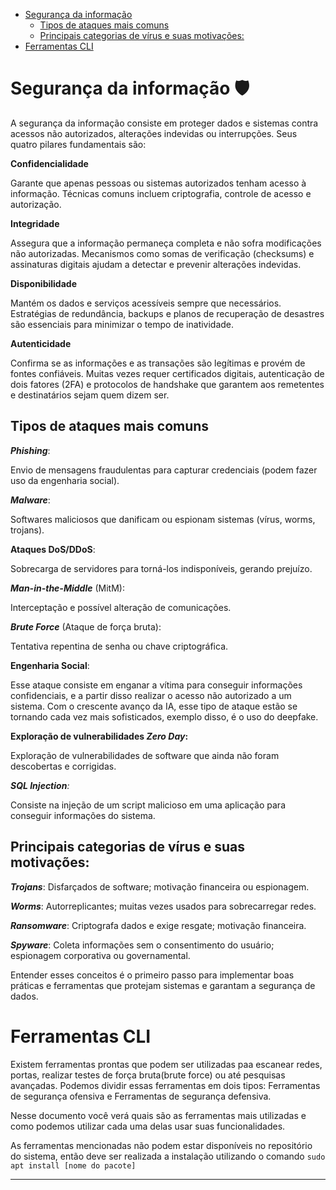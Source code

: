 - [Segurança da informação](#segurança-da-informação-️)
  - [Tipos de ataques mais comuns](#tipos-de-ataques-mais-comuns)
  - [Principais categorias de vírus e suas motivações:](#principais-categorias-de-vírus-e-suas-motivações)
- [Ferramentas CLI](#ferramentas-cli)

# Segurança da informação 🛡️

A segurança da informação consiste em proteger dados e sistemas contra acessos não autorizados, alterações indevidas ou interrupções. Seus quatro pilares fundamentais são:

**Confidencialidade**  

Garante que apenas pessoas ou sistemas autorizados tenham acesso à informação. Técnicas comuns incluem criptografia, controle de acesso e autorização.
   
**Integridade**  

Assegura que a informação permaneça completa e não sofra modificações não autorizadas. Mecanismos como somas de verificação (checksums) e assinaturas digitais ajudam a detectar e prevenir alterações indevidas.

**Disponibilidade**  

Mantém os dados e serviços acessíveis sempre que necessários. Estratégias de redundância, backups e planos de recuperação de desastres são essenciais para minimizar o tempo de inatividade.

 **Autenticidade**  

Confirma se as informações e as transações são legítimas e provém de fontes confiáveis. Muitas vezes requer certificados digitais, autenticação de dois fatores (2FA) e protocolos de handshake que garantem aos remetentes e destinatários sejam quem dizem ser.

## Tipos de ataques mais comuns

__*Phishing*__:

Envio de mensagens fraudulentas para capturar credenciais (podem fazer uso da engenharia social).

_**Malware**_:

Softwares maliciosos que danificam ou espionam sistemas (vírus, worms, trojans).  

**Ataques DoS/DDoS**:

Sobrecarga de servidores para torná-los indisponíveis, gerando prejuízo. 

_**Man-in-the-Middle**_ (MitM): 

Interceptação e possível alteração de comunicações.

_**Brute Force**_ (Ataque de força bruta):

Tentativa repentina de senha ou chave criptográfica.

**Engenharia Social**: 

Esse ataque consiste em enganar a vítima para conseguir informações confidenciais, e a partir disso realizar o acesso não autorizado a um sistema. Com o crescente avanço da IA, esse tipo de ataque estão se tornando cada vez mais sofisticados, exemplo disso, é o uso do deepfake.

**Exploração de vulnerabilidades _Zero Day_:**

Exploração de vulnerabilidades de software que ainda não foram descobertas e corrigidas.

_**SQL Injection**:_

Consiste na injeção de um script malicioso em uma aplicação para conseguir informações do sistema.

## Principais categorias de vírus e suas motivações:

_**Trojans**_: 
Disfarçados de software; motivação financeira ou espionagem.  

_**Worms**_: 
Autorreplicantes; muitas vezes usados para sobrecarregar redes.  

_**Ransomware**_: 
Criptografa dados e exige resgate; motivação financeira.  

_**Spyware**_: 
Coleta informações sem o consentimento do usuário; espionagem corporativa ou governamental.  

Entender esses conceitos é o primeiro passo para implementar boas práticas e ferramentas que protejam sistemas e garantam a segurança de dados.

# Ferramentas CLI

Existem ferramentas prontas que podem ser utilizadas paa escanear redes, portas, realizar testes de força bruta(brute force) ou até pesquisas avançadas. Podemos dividir essas ferramentas em dois tipos: Ferramentas de segurança ofensiva e Ferramentas de segurança defensiva.

Nesse documento você verá quais são as ferramentas mais utilizadas e como podemos utilizar cada uma delas usar suas funcionalidades.

As ferramentas mencionadas não podem estar disponíveis no repositório do sistema, então deve ser realizada a instalação utilizando o comando `sudo apt install [nome do pacote]`

---


